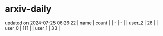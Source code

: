 # arxiv-daily
updated on 2024-07-25 06:26:22
| name | count |
| - | - |
| user_2 | 26 |
| user_0 | 111 |
| user_1 | 33 |
